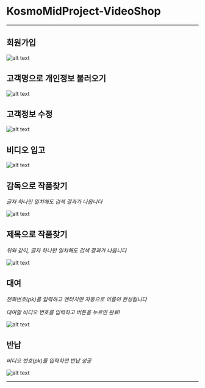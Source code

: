 # KosmoMidProject-VideoShop
---
## **회원가입**

![alt text](https://user-images.githubusercontent.com/112688146/195555654-8d4acedf-916c-4744-97eb-9937fe1ade07.PNG)

## **고객명으로 개인정보 불러오기**

![alt text](https://user-images.githubusercontent.com/112688146/195555650-29263f37-acd7-4232-903f-7fe1b13a383f.PNG)

## **고객정보 수정**

![alt text](https://user-images.githubusercontent.com/112688146/195555645-a5819718-3976-416b-8d32-6051cc5f0fbd.PNG)

## **비디오 입고**

![alt text](https://user-images.githubusercontent.com/112688146/195555652-4fa561d3-6dd5-4b16-9133-c5456b61f036.PNG)

## **감독으로 작품찾기**

*글자 하나만 일치해도 검색 결과가 나옵니다*

![alt text](https://user-images.githubusercontent.com/112688146/195555657-5784b0e8-6a4a-48d6-9edd-1f80bba59fa8.PNG)

## **제목으로 작품찾기**

*위와 같이, 글자 하나만 일치해도 검색 결과가 나옵니다*

![alt text](https://user-images.githubusercontent.com/112688146/195555641-59ca526f-0d3c-46e9-ac63-7fcbb66d595e.PNG)

## **대여**

*전화번호(pk)를 입력하고 엔터치면 자동으로 이름이 완성됩니다*

*대여할 비디오 번호를 입력하고 버튼을 누르면 완료!*

![alt text](https://user-images.githubusercontent.com/112688146/195555635-378bc92f-3c93-4c79-bad5-30c63bd055ed.PNG)

## **반납**

*비디오 번호(pk)를 입력하면 반납 성공*

![alt text](https://user-images.githubusercontent.com/112688146/195558170-12791e3c-3ac8-4810-9af2-32d1b70fe323.PNG)

---
